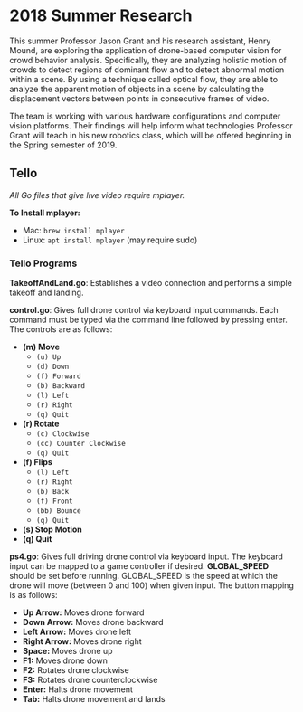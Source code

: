 # 2018 Summer Research
This summer Professor Jason Grant and his research assistant, Henry Mound, are exploring the application of drone-based computer vision for crowd behavior analysis. Specifically, they are analyzing holistic motion of crowds to detect regions of dominant flow and to detect abnormal motion within a scene. By using a technique called optical flow, they are able to analyze the apparent motion of objects in a scene by calculating the displacement vectors between points in consecutive frames of video.

The team is working with various hardware configurations and computer vision platforms. Their findings will help inform what technologies Professor Grant will teach in his new robotics class, which will be offered beginning in the Spring semester of 2019.

## Tello
*All Go files that give live video require mplayer.*

**To Install mplayer:**
- Mac: ``` brew install mplayer ```
- Linux: ``` apt install mplayer ``` (may require sudo)

### Tello Programs
**TakeoffAndLand.go**: Establishes a video connection and performs a simple takeoff and landing.


**control.go**: Gives full drone control via keyboard input commands. Each command must be typed via the command line followed by pressing enter. The controls are as follows:
  - **(m) Move**
    - ```(u) Up```
    - ```(d) Down```
    - ```(f) Forward```
    - ```(b) Backward```
    - ```(l) Left```
    - ```(r) Right```
    - ```(q) Quit```
  - **(r) Rotate**
    - ```(c) Clockwise```
    - ```(cc) Counter Clockwise```
    - ```(q) Quit```
  - **(f) Flips**
    - ```(l) Left```
    - ```(r) Right```
    - ```(b) Back```
    - ```(f) Front```
    - ```(bb) Bounce```
    - ```(q) Quit```
  - **(s) Stop Motion**
  - **(q) Quit**

**ps4.go**: Gives full driving drone control via keyboard input. The keyboard input can be mapped to a game controller if desired. **GLOBAL_SPEED** should be set before running. GLOBAL_SPEED is the speed at which the drone will move (between 0 and 100) when given input. The button mapping is as follows:
- **Up Arrow:** Moves drone forward
- **Down Arrow:** Moves drone backward
- **Left Arrow:** Moves drone left
- **Right Arrow:** Moves drone right
- **Space:** Moves drone up
- **F1:** Moves drone down
- **F2:** Rotates drone clockwise
- **F3:** Rotates drone counterclockwise
- **Enter:** Halts drone movement
- **Tab:** Halts drone movement and lands
